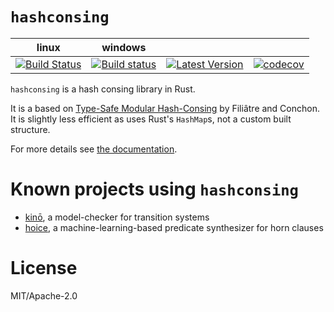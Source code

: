 # `hashconsing`

| linux | windows |     |     |
|:-----:|:-------:|:---:|:---:|
| [![Build Status](https://travis-ci.org/AdrienChampion/hashconsing.svg?branch=master)](https://travis-ci.org/AdrienChampion/hashconsing) | [![Build status](https://ci.appveyor.com/api/projects/status/db247pe2jp9uo9cs?svg=true)](https://ci.appveyor.com/project/AdrienChampion/hashconsing) | [![Latest Version](https://img.shields.io/crates/v/hashconsing.svg)](https://crates.io/crates/hashconsing) | [![codecov](https://codecov.io/gh/AdrienChampion/hashconsing/branch/master/graph/badge.svg)](https://codecov.io/gh/AdrienChampion/hashconsing) |

`hashconsing` is a hash consing library in Rust.

It is a based on [Type-Safe Modular Hash-Consing](paper) by Filiâtre and
Conchon. It is slightly less efficient as uses Rust's `HashMap`s, not a custom
built structure.

For more details see [the documentation](doc).

# Known projects using `hashconsing`

- [kinō][kino], a model-checker for transition systems
- [hoice][hoice], a machine-learning-based predicate synthesizer for horn clauses

# License

MIT/Apache-2.0

[paper]: http://dl.acm.org/citation.cfm?doid=1159876.1159880 (Conchon et al.)
[doc]: https://docs.rs/hashconsing (hashconsing documentation)
[kino]: https://github.com/kino-mc/kino (kino on github)
[hoice]: https://github.com/hopv/hoice (hoice on github)